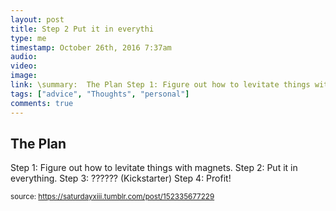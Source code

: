 ```yaml
---
layout: post
title: Step 2 Put it in everythi
type: me
timestamp: October 26th, 2016 7:37am
audio: 
video: 
image: 
link: \summary:  The Plan Step 1: Figure out how to levitate things with magnets.Step 2: Put it in everything.Step 3: ?????? (Kickstarter)Step 4: Profit!
tags: ["advice", "Thoughts", "personal"]
comments: true
---
```

## The Plan ##
Step 1: Figure out how to levitate things with magnets.
Step 2: Put it in everything.
Step 3: ?????? (Kickstarter)
Step 4: Profit!
<br/>
  
<small>source: https://saturdayxiii.tumblr.com/post/152335677229</small>
